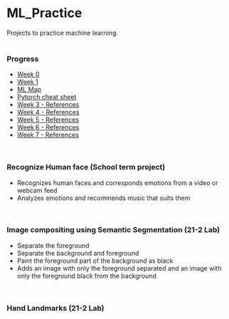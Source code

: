 # ML_Practice
Projects to practice machine learning.
<br>
<br>
### Progress
- [Week 0](https://github.com/iamdami/ML_Practice/blob/main/Process/week0.md)
- [Week 1](https://github.com/iamdami/ML_Practice/blob/main/Process/week1.md)
- [ML Map](https://github.com/iamdami/ML_Practice/blob/main/Process/mlMap.md)
- [Pytorch cheat sheet](https://github.com/iamdami/ML_Practice/blob/main/Images/pytorch-cheat.jpg)
- [Week 3 - References](https://github.com/iamdami/ML_Practice/blob/main/Process/week3_References.md)
- [Week 4 - References](https://github.com/iamdami/ML_Practice/blob/main/Process/week4_References.md)
- [Week 5 - References](https://github.com/iamdami/ML_Practice/blob/main/Process/week5_References.md)
- [Week 6 - References](https://github.com/iamdami/ML_Practice/blob/main/Process/week6_References.md)
- [Week 7 - References](https://github.com/iamdami/ML_Practice/blob/main/Process/week7_References.md)
<br>

### Recognize Human face (School term project)
-  Recognizes human faces and corresponds emotions from a video or webcam feed
-  Analyzes emotions and recommends music that suits them
<br>

### Image compositing using Semantic Segmentation (21-2 Lab)
- Separate the foreground
- Separate the background and foreground
- Paint the foreground part of the background as black
- Adds an image with only the foreground separated and an image with only the foreground black from the background
<br>

### Hand Landmarks (21-2 Lab)
